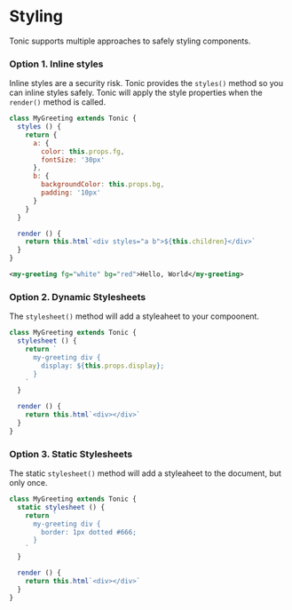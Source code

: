 # Styling

Tonic supports multiple approaches to safely styling components.

### Option 1. Inline styles

Inline styles are a security risk. Tonic provides the `styles()` method so you
can inline styles safely. Tonic will apply the style properties when the `render()`
method is called.

```js
class MyGreeting extends Tonic {
  styles () {
    return {
      a: {
        color: this.props.fg,
        fontSize: '30px'
      },
      b: {
        backgroundColor: this.props.bg,
        padding: '10px'
      }
    }
  }

  render () {
    return this.html`<div styles="a b">${this.children}</div>`
  }
}
```

```xml
<my-greeting fg="white" bg="red">Hello, World</my-greeting>
```

### Option 2. Dynamic Stylesheets
The `stylesheet()` method will add a styleaheet to your compoonent.

```js
class MyGreeting extends Tonic {
  stylesheet () {
    return `
      my-greeting div {
        display: ${this.props.display};
      }
    `
  }

  render () {
    return this.html`<div></div>`
  }
}
```

### Option 3. Static Stylesheets
The static `stylesheet()` method will add a styleaheet to the document,
but only once.

```js
class MyGreeting extends Tonic {
  static stylesheet () {
    return `
      my-greeting div {
        border: 1px dotted #666;
      }
    `
  }

  render () {
    return this.html`<div></div>`
  }
}
```
